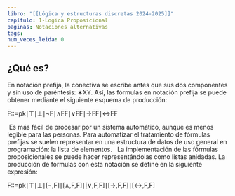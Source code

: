 ```yaml
---
libro: "[[Lógica y estructuras discretas 2024-2025]]"
capítulo: 1-Logica Proposicional
paginas: Notaciones alternativas
tags: 
num_veces_leida: 0
---
```

## ¿Qué es?

En notación prefija, la conectiva se escribe antes que sus dos componentes y sin uso de paréntesis: ∗XY. Así, las fórmulas en notación prefija se puede obtener mediante el siguiente esquema de producción:

F::=pk∣⊤∣⊥∣¬F∣∧FF∣∨FF∣→FF∣↔FF

 Es más fácil de procesar por un sistema automático, aunque es menos legible para las personas. Para automatizar el tratamiento de fórmulas prefijas se suelen representar en una estructura de datos de uso general en programación: la lista de elementos.
 
La implementación de las fórmulas proposicionales se puede hacer representándolas como listas anidadas. La producción de fórmulas con esta notación se define en la siguiente expresión:

F::=pk∣⊤∣⊥∣[¬,F]∣[∧,F,F]∣[∨,F,F]∣[→,F,F]∣[↔,F,F]
